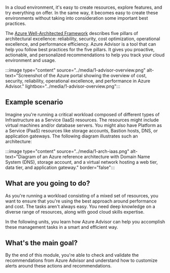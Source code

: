 In a cloud environment, it's easy to create resources, explore features, and try everything on offer. In the same way, it becomes easy to create these environments without taking into consideration some important best practices.

The [Azure Well-Architected Framework](/azure/architecture/framework/index) describes five pillars of architectural excellence: reliability, security, cost optimization, operational excellence, and performance efficiency. Azure Advisor is a tool that can help you follow best practices for the five pillars. It gives you proactive, actionable, and personalized recommendations to help you track your cloud environment and usage.

:::image type="content" source="../media/1-advisor-overview.png" alt-text="Screenshot of the Azure portal showing the overview of cost, security, reliability, operational excellence, and performance in Azure Advisor." lightbox="../media/1-advisor-overview.png":::

## Example scenario

Imagine you're running a critical workload composed of different types of Infrastructure as a Service (IaaS) resources. The resources might include virtual machines and/or database servers. You might also have Platform as a Service (PaaS) resources like storage accounts, Bastion hosts, DNS, or application gateways. The following diagram illustrates such an architecture:

:::image type="content" source="../media/1-arch-iaas.png" alt-text="Diagram of an Azure reference architecture with Domain Name System (DNS), storage account, and a virtual network hosting a web tier, data tier, and application gateway." border="false":::

## What are you going to do?

As you're running a workload consisting of a mixed set of resources, you want to ensure that you're using the best approach around performance and cost. The tasks aren't always easy. You need deep knowledge on a diverse range of resources, along with good cloud skills expertise.

In the following units, you learn how Azure Advisor can help you accomplish these management tasks in a smart and efficient way.

## What's the main goal?

By the end of this module, you're able to check and validate the recommendations from Azure Advisor and understand how to customize alerts around these actions and recommendations.
